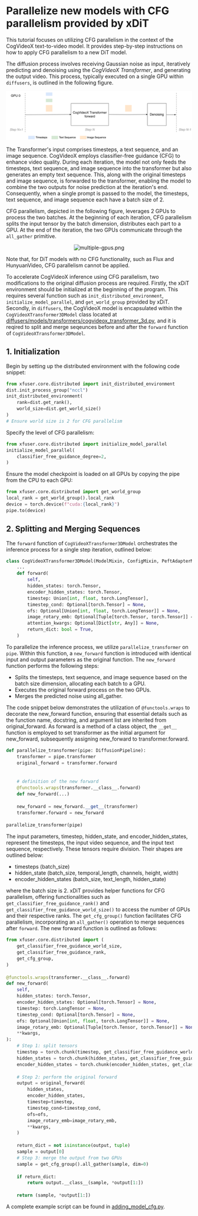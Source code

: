 # Parallelize new models with CFG parallelism provided by xDiT

This tutorial focuses on utilizing CFG parallelism in the context of the CogVideoX text-to-video model. It provides step-by-step instructions on how to apply CFG parallelism to a new DiT model.

The diffusion process involves receiving Gaussian noise as input, iteratively predicting and denoising using the *CogVideoX Transformer*, and generating the output video. This process, typically executed on a single GPU within `diffusers`, is outlined in the following figure.

<div align="center">
    <img src="https://raw.githubusercontent.com/xdit-project/xdit_assets/main/developer/single-gpu-cfg.png" 
    alt="single-gpu.png">
</div>

The Transformer's input comprises timesteps, a text sequence, and an image sequence. CogVideoX employs classifier-free guidance (CFG) to enhance video quality. During each iteration, the model not only feeds the timesteps, text sequence, and image sequence into the transformer but also generates an empty text sequence. This, along with the original timesteps and image sequence, is forwarded to the transformer, enabling the model to combine the two outputs for noise prediction at the iteration's end. Consequently, when a single prompt is passed to the model, the timesteps, text sequence, and image sequence each have a batch size of 2.

CFG parallelism, depicted in the following figure, leverages 2 GPUs to process the two batches. At the beginning of each iteration, CFG parallelism splits the input tensor by the batch dimension, distributes each part to a GPU. At the end of the iteration, the two GPUs communicate through the `all_gather` primitive.


<div align="center">
    <img src="https://raw.githubusercontent.com/xdit-project/xdit_assets/main/developer/multiple-gpus-cfg.png" 
    alt="multiple-gpus.png">
</div>

Note that, for DiT models with no CFG functionality, such as Flux and HunyuanVideo, CFG parallelism cannot be applied.

To accelerate CogVideoX inference using CFG parallelism, two modifications to the original diffusion process are required. Firstly, the xDiT environment should be initialized at the beginning of the program. This requires several function such as `init_distributed_environment`, `initialize_model_parallel`, and `get_world_group` provided by xDiT. Secondly, in `diffusers`, the CogVideoX model is encapsulated within the `CogVideoXTransformer3DModel` class located at [diffusers/models/transformers/cogvideox_transformer_3d.py](https://github.com/huggingface/diffusers/blob/main/src/diffusers/models/transformers/cogvideox_transformer_3d.py), and it is reqired to split and merge seqeunces before and after the `forward` function of `CogVideoXTransformer3DModel`.

## 1. Initialization

Begin by setting up the distributed environment with the following code snippet:

```python
from xfuser.core.distributed import init_distributed_environment
dist.init_process_group("nccl")
init_distributed_environment(
    rank=dist.get_rank(), 
    world_size=dist.get_world_size()
)
# Ensure world size is 2 for CFG parallelism
```

Specify the level of CFG parallelism:

```python
from xfuser.core.distributed import initialize_model_parallel
initialize_model_parallel(
    classifier_free_guidance_degree=2,
)
```

Ensure the model checkpoint is loaded on all GPUs by copying the pipe from the CPU to each GPU:

```python
from xfuser.core.distributed import get_world_group
local_rank = get_world_group().local_rank
device = torch.device(f"cuda:{local_rank}")
pipe.to(device)
```


## 2. Splitting and Merging Sequences

The `forward` function of `CogVideoXTransformer3DModel` orchestrates the inference process for a single step iteration, outlined below:

```python
class CogVideoXTransformer3DModel(ModelMixin, ConfigMixin, PeftAdapterMixin):
    ...
    def forward(
        self,
        hidden_states: torch.Tensor,
        encoder_hidden_states: torch.Tensor,
        timestep: Union[int, float, torch.LongTensor],
        timestep_cond: Optional[torch.Tensor] = None,
        ofs: Optional[Union[int, float, torch.LongTensor]] = None,
        image_rotary_emb: Optional[Tuple[torch.Tensor, torch.Tensor]] = None,
        attention_kwargs: Optional[Dict[str, Any]] = None,
        return_dict: bool = True,
    )
```

To parallelize the inference process, we utilize `parallelize_transformer` on `pipe`. Within this function, a `new_forward` function is introduced with identical input and output parameters as the original function. The `new_forward` function performs the following steps:

- Splits the timesteps, text sequence, and image sequence based on the batch size dimension, allocating each batch to a GPU.
- Executes the original forward process on the two GPUs.
- Merges the predicted noise using all_gather.

The code snippet below demonstrates the utilization of `@functools.wraps` to decorate the new_forward function, ensuring that essential details such as the function name, docstring, and argument list are inherited from original_forward. As forward is a method of a class object, the `__get__` function is employed to set transformer as the initial argument for new_forward, subsequently assigning new_forward to transformer.forward.

```python
def parallelize_transformer(pipe: DiffusionPipeline):
    transformer = pipe.transformer
    original_forward = transformer.forward

    
    # definition of the new forward
    @functools.wraps(transformer.__class__.forward)
    def new_forward(...)
    
    new_forward = new_forward.__get__(transformer)
    transformer.forward = new_forward

parallelize_transformer(pipe)
```
The input parameters, timestep, hidden_state, and encoder_hidden_states, represent the timesteps, the input video sequence, and the input text sequence, respectively. These tensors require division. Their shapes are outlined below:

- timesteps (batch_size)
- hidden_state (batch_size, temporal_length, channels, height, width)
- encoder_hidden_states (batch_size, text_length, hidden_state)

where the batch size is 2. xDiT provides helper functions for CFG parallelism, offering functionalities such as `get_classifier_free_guidance_rank()` and `get_classifier_free_guidance_world_size()` to access the number of GPUs and their respective ranks. The `get_cfg_group()` function facilitates CFG parallelism, incorporating an `all_gather()` operation to merge sequences after `forward`. The new forward function is outlined as follows:

```python
from xfuser.core.distributed import (
    get_classifier_free_guidance_world_size,
    get_classifier_free_guidance_rank,
    get_cfg_group,
)

@functools.wraps(transformer.__class__.forward)
def new_forward(
    self,
    hidden_states: torch.Tensor,
    encoder_hidden_states: Optional[torch.Tensor] = None,
    timestep: torch.LongTensor = None,
    timestep_cond: Optional[torch.Tensor] = None,
    ofs: Optional[Union[int, float, torch.LongTensor]] = None,
    image_rotary_emb: Optional[Tuple[torch.Tensor, torch.Tensor]] = None,
    **kwargs,
):
    # Step 1: split tensors
    timestep = torch.chunk(timestep, get_classifier_free_guidance_world_size(),dim=0)[get_classifier_free_guidance_rank()]
    hidden_states = torch.chunk(hidden_states, get_classifier_free_guidance_world_size(), dim=0)[get_classifier_free_guidance_rank()]
    encoder_hidden_states = torch.chunk(encoder_hidden_states, get_classifier_free_guidance_world_size(), dim=0)[get_classifier_free_guidance_rank()]
    
    # Step 2: perform the original forward
    output = original_forward(
        hidden_states,
        encoder_hidden_states,
        timestep=timestep,
        timestep_cond=timestep_cond,
        ofs=ofs,
        image_rotary_emb=image_rotary_emb,
        **kwargs,
    )

    return_dict = not isinstance(output, tuple)
    sample = output[0]
    # Step 3: merge the output from two GPUs
    sample = get_cfg_group().all_gather(sample, dim=0)
    
    if return_dict:
        return output.__class__(sample, *output[1:])
    
    return (sample, *output[1:])
```

A complete example script can be found in [adding_model_cfg.py](adding_model_cfg.py).